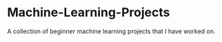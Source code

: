 # Machine-Learning-Projects

A collection of beginner machine learning projects that I have worked on.
